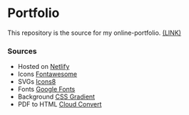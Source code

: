 # Portfolio

This repository is the source for my online-portfolio.
[(LINK)](https://matejbursik.netlify.app)

### Sources

- Hosted on [Netlify](https://www.netlify.com/)
- Icons [Fontawesome](https://fontawesome.com/search?o=r&m=free)
- SVGs [Icons8](https://icons8.com/icons/)
- Fonts [Google Fonts](https://fonts.google.com/)
- Background [CSS Gradient](https://cssgradient.io/)
- PDF to HTML [Cloud Convert](https://cloudconvert.com/)
